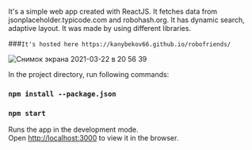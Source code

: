 It's a simple web app created with ReactJS. It fetches data from jsonplaceholder.typicode.com and robohash.org.
It has dynamic search, adaptive layout. It was made by using different libraries.

###`It's hosted here https://kanybekov66.github.io/robofriends/`

![Снимок экрана 2021-03-22 в 20 56 39](https://user-images.githubusercontent.com/39159646/112022670-b67f9a00-8b5c-11eb-9e66-a72e7d5ad837.png)


In the project directory, run following commands:

### `npm install --package.json`
### `npm start`

Runs the app in the development mode.<br />
Open [http://localhost:3000](http://localhost:3000) to view it in the browser.
